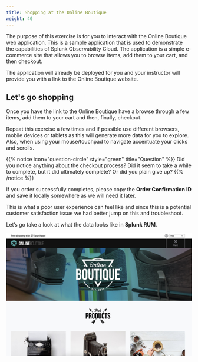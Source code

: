 ```yaml
---
title: Shopping at the Online Boutique
weight: 40
---
```


The purpose of this exercise is for you to interact with the Online Boutique web application.  This is a sample application that is used to demonstrate the capabilities of Splunk Observability Cloud. The application is a simple e-commerce site that allows you to browse items, add them to your cart, and then checkout.

The application will already be deployed for you and your instructor will provide you with a link to the Online Boutique website.

## Let's go shopping

Once you have the link to the Online Boutique have a browse through a few items, add them to your cart and then, finally, checkout.

Repeat this exercise a few times and if possible use different browsers, mobile devices or tablets as this will generate more data for you to explore. Also, when using your mouse/touchpad to navigate accentuate your clicks and scrolls.

{{% notice icon="question-circle" style="green" title="Question" %}}
Did you notice anything about the checkout process? Did it seem to take a while to complete, but it did ultimately complete? Or did you plain give up?
{{% /notice %}}

If you order successfully completes, please copy the **Order Confirmation ID** and save it locally somewhere as we will need it later.

This is what a poor user experience can feel like and since this is a potential customer satisfaction issue we had better jump on this and troubleshoot.

Let’s go take a look at what the data looks like in **Splunk RUM**.

![Online retail site with large hero image](images/shop.jpg)
